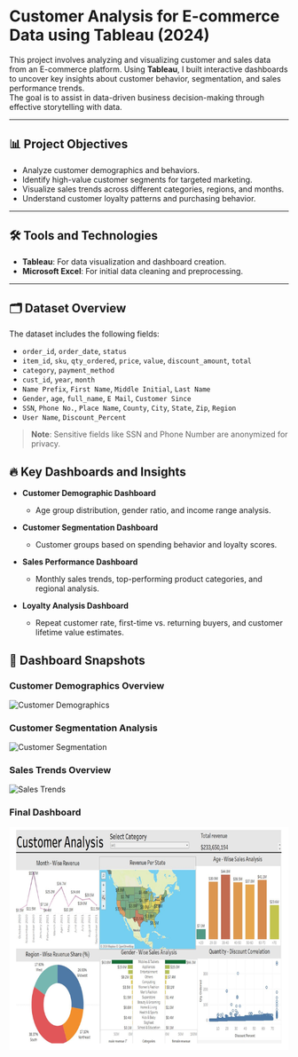 # Customer Analysis for E-commerce Data using Tableau (2024)

This project involves analyzing and visualizing customer and sales data from an E-commerce platform. Using **Tableau**, I built interactive dashboards to uncover key insights about customer behavior, segmentation, and sales performance trends.  
The goal is to assist in data-driven business decision-making through effective storytelling with data.

---

## 📊 Project Objectives

- Analyze customer demographics and behaviors.
- Identify high-value customer segments for targeted marketing.
- Visualize sales trends across different categories, regions, and months.
- Understand customer loyalty patterns and purchasing behavior.

---

## 🛠️ Tools and Technologies

- **Tableau**: For data visualization and dashboard creation.
- **Microsoft Excel**: For initial data cleaning and preprocessing.

---

## 🗂️ Dataset Overview

The dataset includes the following fields:

- `order_id`, `order_date`, `status`
- `item_id`, `sku`, `qty_ordered`, `price`, `value`, `discount_amount`, `total`
- `category`, `payment_method`
- `cust_id`, `year`, `month`
- `Name Prefix`, `First Name`, `Middle Initial`, `Last Name`
- `Gender`, `age`, `full_name`, `E Mail`, `Customer Since`
- `SSN`, `Phone No.`, `Place Name`, `County`, `City`, `State`, `Zip`, `Region`
- `User Name`, `Discount_Percent`

> **Note**: Sensitive fields like SSN and Phone Number are anonymized for privacy.


## 🔥 Key Dashboards and Insights

- **Customer Demographic Dashboard**  
  - Age group distribution, gender ratio, and income range analysis.
  
- **Customer Segmentation Dashboard**  
  - Customer groups based on spending behavior and loyalty scores.
  
- **Sales Performance Dashboard**  
  - Monthly sales trends, top-performing product categories, and regional analysis.
  
- **Loyalty Analysis Dashboard**  
  - Repeat customer rate, first-time vs. returning buyers, and customer lifetime value estimates.


## 📸 Dashboard Snapshots

### Customer Demographics Overview
![Customer Demographics](images/customer_demographics.png)

### Customer Segmentation Analysis
![Customer Segmentation](images/customer_segmentation.png)

### Sales Trends Overview
![Sales Trends](images/sales_trends.png)

### Final Dashboard
![Final Dashboard](images/Dashboard.PNG)



